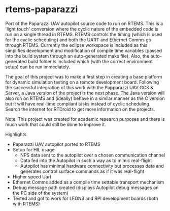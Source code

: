 rtems-paparazzi
===============

Port of the Paparazzi UAV autopilot source code to run on RTEMS.
This is a 'light touch' conversion where the cyclic nature of the embedded code is run on a single thread in RTEMS. RTEMS controls the timing (which is used for the cyclic scheduling) and both the UART and Ethernet Comms go through RTEMS. Currently the eclipse workspace is included as this simplifies development and modification of compile time variables (passed into the build system through an auto-generated make file). Also, the auto-generated build folder is included which (with the correct environment setup) can be run immediately.

The goal of this project was to make a first step in creating a base platform for dynamic simulation testing on a remote development board. Following the successful integration of this work with the Papparazzi UAV GCS & Server, a Java version of the project is the next phase. The Java version will also run on RTEMS and (ideally) behave in a similar manner as the C version but it will have real-time compliant tasks instead of cyclic scheduling. Search the internet for RTDroid to get more information on the projects.

Note: This project was created for academic research purposes and there is much work that could still be done to improve it.

Highlights

- Paparazzi UAV autopilot ported to RTEMS
- Setup for HIL usage
	- NPS data sent to the autopilot over a chosen communication channel
	- Data fed into the Autopilot in such a way as to mimic real-flight
	- Autopilot has minimal hardware connectivity but processes data and generates control surface commands as if it was real-flight
- Higher speed Uart
- Ethernet Comms added as a compile time settable transport mechanism
- Debug message path created (displays Autopilot debug messages on the PC side of the system)
- Tested and got to work for LEON3 and RPI development boards (both with RTEMS)

